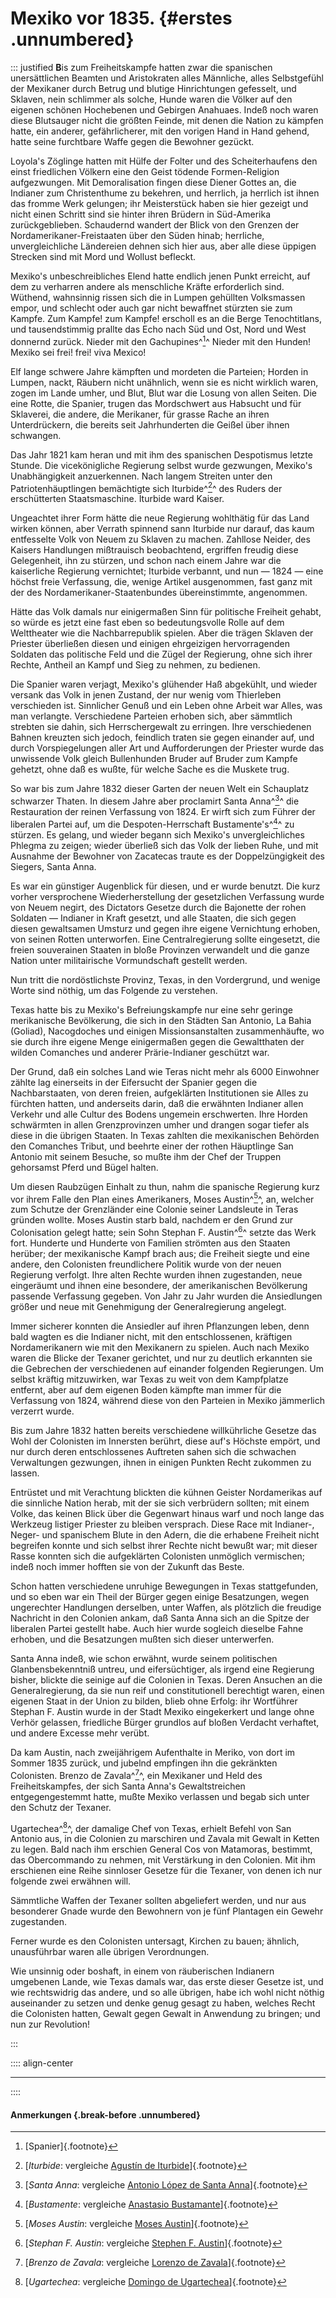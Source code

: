 # Mexiko vor 1835. {#erstes .unnumbered}


::: justified
**B**is zum Freiheitskampfe hatten zwar die spanischen unersättlichen Beamten
und Aristokraten alles Männliche, alles Selbstgefühl der Mexikaner durch Betrug
und blutige Hinrichtungen gefesselt, und Sklaven, nein schlimmer als solche,
Hunde waren die Völker auf den eigenen schönen Hochebenen und Gebirgen
Anahuaes. Indeß noch waren diese Blutsauger nicht die größten Feinde, mit denen
die Nation zu kämpfen hatte, ein anderer, gefährlicherer, mit den vorigen Hand
in Hand gehend, hatte seine furchtbare Waffe gegen die Bewohner gezückt.

Loyola's Zöglinge hatten mit Hülfe der Folter und des Scheiterhaufens den einst
friedlichen Völkern eine den Geist tödende Formen-Religion aufgezwungen. Mit
Demoralisation fingen diese Diener Gottes an, die Indianer zum Christenthume zu
bekehren, und herrlich, ja herrlich ist ihnen das fromme Werk gelungen; ihr
Meisterstück haben sie hier gezeigt und nicht einen Schritt sind sie hinter
ihren Brüdern in Süd-Amerika zurückgeblieben. Schaudernd wandert der Blick von
den Grenzen der Nordamerikaner-Freistaaten über den Süden hinab; herrliche,
unvergleichliche Ländereien dehnen sich hier aus, aber alle diese üppigen
Strecken sind mit Mord und Wollust befleckt.

Mexiko's unbeschreibliches Elend hatte endlich jenen Punkt erreicht, auf dem zu
verharren andere als menschliche Kräfte erforderlich sind. Wüthend, wahnsinnig
rissen sich die in Lumpen gehüllten Volksmassen empor, und schlecht oder auch
gar nicht bewaffnet stürzten sie zum Kampfe. Zum Kampfe! zum Kampfe! erscholl es
an die Berge Tenochtitlans, und tausendstimmig prallte das Echo nach Süd und
Ost, Nord und West donnernd zurück. Nieder mit den Gachupines^[^0100]^ Nieder mit den
Hunden! Mexiko sei frei! frei! viva Mexico!

Elf lange schwere Jahre kämpften und mordeten die Parteien; Horden in Lumpen,
nackt, Räubern nicht unähnlich, wenn sie es nicht wirklich waren, zogen im Lande
umher, und Blut, Blut war die Losung von allen Seiten. Die eine Rotte, die
Spanier, trugen das Mordschwert aus Habsucht und für Sklaverei, die andere, die
Merikaner, für grasse Rache an ihren Unterdrückern, die bereits seit
Jahrhunderten die Geißel über ihnen schwangen.

Das Jahr 1821 kam heran und mit ihm des spanischen Despotismus letzte Stunde.
Die vicekönigliche Regierung selbst wurde gezwungen, Mexiko's Unabhängigkeit
anzuerkennen. Nach langem Streiten unter den Patriotenhäuptlingen bemächtigte
sich Iturbide^[^0101]^ des Ruders der erschütterten Staatsmaschine. Iturbide ward Kaiser.

Ungeachtet ihrer Form hätte die neue Regierung wohlthätig für das Land wirken
können, aber Verrath spinnend sann Iturbide nur darauf, das kaum entfesselte
Volk von Neuem zu Sklaven zu machen. Zahllose Neider, des Kaisers Handlungen
mißtrauisch beobachtend, ergriffen freudig diese Gelegenheit, ihn zu stürzen,
und schon nach einem Jahre war die kaiserliche Regierung vernichtet; Iturbide
verbannt, und nun — 1824 — eine höchst freie Verfassung, die, wenige Artikel
ausgenommen, fast ganz mit der des Nordamerikaner-Staatenbundes übereinstimmte,
angenommen.

Hätte das Volk damals nur einigermaßen Sinn für politische Freiheit gehabt, so
würde es jetzt eine fast eben so bedeutungsvolle Rolle auf dem Welttheater wie
die Nachbarrepublik spielen. Aber die trägen Sklaven der Priester überließen
diesen und einigen ehrgeizigen hervorragenden Soldaten das politische Feld und
die Zügel der Regierung, ohne sich ihrer Rechte, Antheil an Kampf und Sieg zu
nehmen, zu bedienen.

Die Spanier waren verjagt, Mexiko's glühender Haß abgekühlt, und wieder versank
das Volk in jenen Zustand, der nur wenig vom Thierleben verschieden ist.
Sinnlicher Genuß und ein Leben ohne Arbeit war Alles, was man verlangte.
Verschiedene Parteien erhoben sich, aber sämmtlich strebten sie dahin, sich
Herrschergewalt zu erringen. Ihre verschiedenen Bahnen kreuzten sich jedoch,
feindlich traten sie gegen einander auf, und durch Vorspiegelungen aller Art und
Aufforderungen der Priester wurde das unwissende Volk gleich Bullenhunden Bruder
auf Bruder  zum Kampfe gehetzt, ohne daß es wußte, für welche Sache es die
Muskete trug.

So war bis zum Jahre 1832 dieser Garten der neuen Welt ein Schauplatz schwarzer
Thaten. In diesem Jahre aber proclamirt Santa Anna^[^0102]^ die Restauration der reinen
Verfassung von 1824. Er wirft sich zum Führer der liberalen Partei auf, um die
Despoten-Herrschaft Bustamente's^[^0103]^ zu stürzen. Es gelang, und wieder begann sich
Mexiko's unvergleichliches Phlegma zu zeigen; wieder überließ sich das Volk der
lieben Ruhe, und mit Ausnahme der Bewohner von Zacatecas traute es der
Doppelzüngigkeit des Siegers, Santa Anna.

Es war ein günstiger Augenblick für diesen, und er wurde benutzt. Die kurz
vorher versprochene Wiederherstellung der gesetzlichen Verfassung wurde von
Neuem negirt, des Dictators Gesetze durch die Bajonette der rohen Soldaten —
Indianer in Kraft gesetzt, und alle Staaten, die sich gegen diesen gewaltsamen
Umsturz und gegen ihre eigene Vernichtung erhoben, von seinen Rotten
unterworfen. Eine Centralregierung sollte eingesetzt, die freien souverainen
Staaten in bloße Provinzen verwandelt und die ganze Nation unter militairische
Vormundschaft gestellt werden.

Nun tritt die nordöstlichste Provinz, Texas, in den Vordergrund, und wenige
Worte sind nöthig, um das Folgende zu verstehen.

Texas hatte bis zu Mexiko's Befreiungskampfe nur eine sehr geringe merikanische
Bevölkerung, die sich in den Städten San Antonio, La Bahia (Goliad), Nacogdoches
und einigen Missionsanstalten zusammenhäufte, wo sie durch ihre eigene Menge
einigermaßen gegen die Gewaltthaten der wilden Comanches und anderer
Prärie-Indianer geschützt war.

Der Grund, daß ein solches Land wie Teras nicht mehr als 6000 Einwohner zählte
lag einerseits in der Eifersucht der Spanier gegen die Nachbarstaaten, von deren
freien, aufgeklärten Institutionen sie Alles zu fürchten hatten, und anderseits
darin, daß die erwähnten Indianer allen Verkehr und alle Cultur des Bodens
ungemein erschwerten. Ihre Horden schwärmten in allen Grenzprovinzen umher und
drangen sogar tiefer als diese in die übrigen Staaten. In Texas zahlten die
mexikanischen Behörden den Comanches Tribut, und beehrte einer der rothen
Häuptlinge San Antonio mit seinem Besuche, so mußte ihm der Chef der Truppen
gehorsamst Pferd und Bügel halten.

Um diesen Raubzügen Einhalt zu thun, nahm die spanische Regierung kurz vor ihrem
Falle den Plan eines Amerikaners, Moses Austin^[^0104]^, an, welcher zum Schutze der
Grenzländer eine Colonie seiner Landsleute in Teras gründen wollte. Moses Austin
starb bald, nachdem er den Grund zur Colonisation gelegt hatte; sein Sohn
Stephan F. Austin^[^0105]^ setzte das Werk fort. Hunderte und Hunderte von Familien
strömten aus den Staaten herüber; der mexikanische Kampf brach aus; die Freiheit
siegte und eine andere, den Colonisten freundlichere Politik wurde von der neuen
Regierung verfolgt. Ihre alten Rechte wurden ihnen zugestanden, neue eingeräumt
und ihnen eine besondere, der amerikanischen Bevölkerung passende Verfassung
gegeben. Von Jahr zu Jahr wurden die Ansiedlungen größer und neue mit
Genehmigung der Generalregierung angelegt.

Immer sicherer konnten die Ansiedler auf ihren Pflanzungen leben, denn bald
wagten es die Indianer nicht, mit den entschlossenen, kräftigen Nordamerikanern
wie mit den Mexikanern zu spielen. Auch nach Mexiko waren die Blicke der Texaner
gerichtet, und nur zu deutlich erkannten sie die Gebrechen der verschiedenen auf
einander folgenden Regierungen. Um selbst kräftig mitzuwirken, war Texas zu weit
von dem Kampfplatze entfernt, aber auf dem eigenen Boden kämpfte man immer für
die Verfassung von 1824, während diese von den Parteien in Mexiko jämmerlich
verzerrt wurde.

Bis zum Jahre 1832 hatten bereits verschiedene willkührliche Gesetze das Wohl
der Colonisten im Innersten berührt, diese auf's Höchste empört, und nur durch
deren entschlossenes Auftreten sahen sich die schwachen Verwaltungen gezwungen,
ihnen in einigen Punkten Recht zukommen zu lassen.

Entrüstet und mit Verachtung blickten die kühnen Geister Nordamerikas auf die
sinnliche Nation herab, mit der sie sich verbrüdern sollten; mit einem Volke,
das keinen Blick über die Gegenwart hinaus warf und noch lange das Werkzeug
listiger Priester zu bleiben versprach. Diese Race mit Indianer-, Neger- und
spanischem Blute in den Adern, die die erhabene Freiheit nicht begreifen konnte
und sich selbst ihrer Rechte nicht bewußt war; mit dieser Rasse konnten sich die
aufgeklärten Colonisten unmöglich vermischen; indeß noch immer hofften sie von
der Zukunft das Beste.

Schon hatten verschiedene unruhige Bewegungen in Texas stattgefunden, und so
eben war ein Theil der Bürger gegen einige Besatzungen, wegen ungerechter
Handlungen derselben, unter Waffen, als plötzlich die freudige Nachricht in den
Colonien ankam, daß Santa Anna sich an die Spitze der liberalen Partei gestellt
habe. Auch hier wurde sogleich dieselbe Fahne erhoben, und die Besatzungen
mußten sich dieser unterwerfen.

Santa Anna indeß, wie schon erwähnt, wurde seinem politischen Glanbensbekenntniß
untreu, und eifersüchtiger, als irgend eine Regierung bisher, blickte die
seinige auf die Colonien in Texas. Deren Ansuchen an die Generalregierung, da
sie nun reif und constitutionell berechtigt waren, einen eigenen Staat in der
Union zu bilden, blieb ohne Erfolg: ihr Wortführer Stephan F. Austin wurde in
der Stadt Mexiko eingekerkert und lange ohne Verhör gelassen, friedliche Bürger
grundlos auf bloßen Verdacht verhaftet, und andere Excesse mehr verübt.

Da kam Austin, nach zweijährigem Aufenthalte in Meriko, von dort im Sommer 1835
zurück, und jubelnd empfingen ihn die gekränkten Colonisten. Brenzo de Zavala^[^0106]^,
ein Mexikaner und Held des Freiheitskampfes, der sich Santa Anna's
Gewaltstreichen entgegengestemmt hatte, mußte Mexiko verlassen und begab sich
unter den Schutz der Texaner.

Ugartechea^[^0107]^, der damalige Chef von Texas, erhielt Befehl von San Antonio aus, in
die Colonien zu marschiren und Zavala mit Gewalt in Ketten zu legen. Bald nach
ihm erschien General Cos von Matamoras, bestimmt, das Obercommando zu nehmen,
mit Verstärkung in den Colonien. Mit ihm erschienen eine Reihe sinnloser Gesetze
für die Texaner, von denen ich nur folgende zwei erwähnen will.

Sämmtliche Waffen der Texaner sollten abgeliefert werden, und nur aus besonderer
Gnade wurde den Bewohnern von je fünf Plantagen ein Gewehr zugestanden.

Ferner wurde es den Colonisten untersagt, Kirchen zu bauen; ähnlich,
unausführbar waren alle übrigen Verordnungen.

Wie unsinnig oder boshaft, in einem von räuberischen Indianern umgebenen Lande,
wie Texas damals war, das erste dieser Gesetze ist, und wie rechtswidrig das
andere, und so alle übrigen, habe ich wohl nicht nöthig auseinander zu setzen
und denke genug gesagt zu haben, welches Recht die Colonisten hatten, Gewalt
gegen Gewalt in Anwendung zu bringen; und nun zur Revolution!

:::

:::: align-center
****
::::

#### **Anmerkungen** {.break-before .unnumbered}

[^0100]: [Spanier]{.footnote}

[^0101]: [*Iturbide*: vergleiche [Agustín de Iturbide](https://de.wikipedia.org/wiki/Agust%C3%ADn_de_Iturbide)]{.footnote}

[^0102]: [*Santa Anna*: vergleiche [Antonio López de Santa Anna](https://de.wikipedia.org/wiki/Antonio_L%C3%B3pez_de_Santa_Anna)]{.footnote}

[^0103]: [*Bustamente*: vergleiche [Anastasio Bustamante](https://de.wikipedia.org/wiki/Anastasio_Bustamante)]{.footnote}

[^0104]: [*Moses Austin*: vergleiche [Moses Austin](https://en.wikipedia.org/wiki/Moses_Austin)]{.footnote}

[^0105]: [*Stephan F. Austin*: vergleiche [Stephen F. Austin](https://en.wikipedia.org/wiki/Stephen_F._Austin)]{.footnote}

[^0106]: [*Brenzo de Zavala*: vergleiche [Lorenzo de Zavala](https://en.wikipedia.org/wiki/Lorenzo_de_Zavala)]{.footnote}

[^0107]: [*Ugartechea*: vergleiche [Domingo de Ugartechea](https://de.wikipedia.org/wiki/Domingo_de_Ugartechea)]{.footnote}
